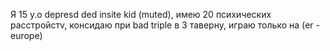 Я 15 y.o depresd ded insite kid (muted), имею 20 психических расстройстv, консидаю при bad triple в 3 таверну, играю только на (er - europe)
